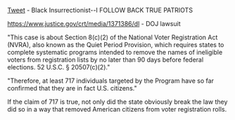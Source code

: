
[Tweet](https://x.com/DocNetyoutube/status/1844888084724269445) - Black Insurrectionist--I FOLLOW BACK TRUE PATRIOTS

https://www.justice.gov/crt/media/1371386/dl - DOJ lawsuit

"This case is about Section 8(c)(2) of the National Voter Registration Act (NVRA), also known as the Quiet Period Provision, which requires states to complete systematic programs intended to remove the names of ineligible voters from registration lists by no later than 90 days before federal elections. 52 U.S.C. § 20507(c)(2)."

"Therefore, at least 717 individuals targeted by the Program have so far confirmed that they are in fact U.S. citizens."

If the claim of 717 is true, not only did the state obviously break the law they did so in a way that removed American citizens from voter registration rolls.


